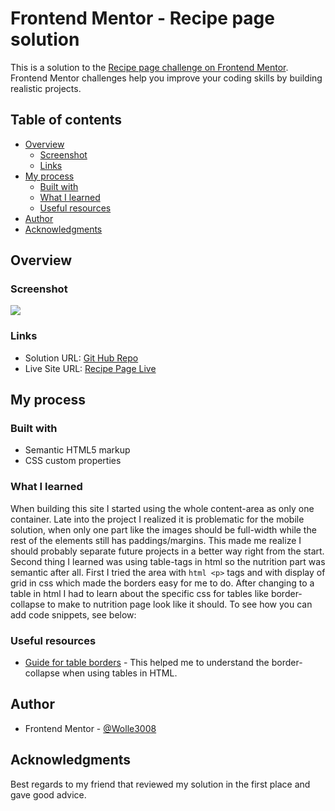 # Frontend Mentor - Recipe page solution

This is a solution to the [Recipe page challenge on Frontend Mentor](https://www.frontendmentor.io/challenges/recipe-page-KiTsR8QQKm). Frontend Mentor challenges help you improve your coding skills by building realistic projects. 

## Table of contents

- [Overview](#overview)
  - [Screenshot](#screenshot)
  - [Links](#links)
- [My process](#my-process)
  - [Built with](#built-with)
  - [What I learned](#what-i-learned)
  - [Useful resources](#useful-resources)
- [Author](#author)
- [Acknowledgments](#acknowledgments)

## Overview

### Screenshot

![](./recipe-page-screenshot.jpg)

### Links

- Solution URL: [Git Hub Repo](https://github.com/Wolle3008/Omelette-Recipe-Page)
- Live Site URL: [Recipe Page Live](https://your-live-site-url.com)

## My process

### Built with

- Semantic HTML5 markup
- CSS custom properties

### What I learned

When building this site I started using the whole content-area as only one container. Late into the project I realized it is problematic for the mobile solution, when only one part like the images should be full-width while the rest of the elements still has paddings/margins.
This made me realize I should probably separate future projects in a better way right from the start.
Second thing I learned was using table-tags in html so the nutrition part was semantic after all. First I tried the area with ```html <p>``` tags and with display of grid in css which made the borders easy for me to do.
After changing to a table in html I had to learn about the specific css for tables like border-collapse to make to nutrition page look like it should.
To see how you can add code snippets, see below:

### Useful resources

- [Guide for table borders](https://www.w3schools.com/css/css_table.asp) - This helped me to understand the border-collapse when using tables in HTML.

## Author

- Frontend Mentor - [@Wolle3008](https://www.frontendmentor.io/profile/Wolle3008)

## Acknowledgments

Best regards to my friend that reviewed my solution in the first place and gave good advice.
